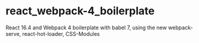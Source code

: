# react_webpack-4_boilerplate
React 16.4 and Webpack 4 boilerplate with babel 7, using the new webpack-serve, react-hot-loader, CSS-Modules
